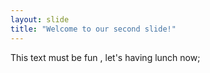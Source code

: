 ```yaml
---
layout: slide
title: "Welcome to our second slide!"
---
```

This text must be fun , let's having lunch now;
